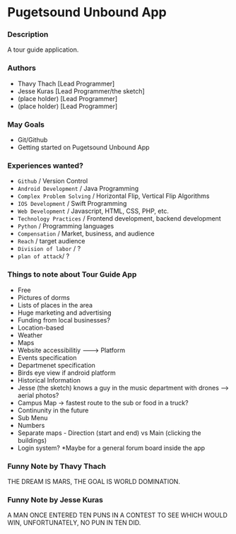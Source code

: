 # Pugetsound Unbound App

### Description 

A tour guide application.

### Authors

* Thavy Thach [Lead Programmer]
* Jesse Kuras [Lead Programmer/the sketch]
* (place holder) [Lead Programmer]
* (place holder) [Lead Programmer]

### May Goals

* Git/Github 
* Getting started on Pugetsound Unbound App

### Experiences wanted?

* `Github` / Version Control
* `Android Development` / Java Programming
* `Complex Problem Solving` / Horizontal Flip, Vertical Flip Algorithms
* `IOS Development` / Swift Programming
* `Web Development` / Javascript, HTML, CSS, PHP, etc.
* `Technology Practices` / Frontend development, backend development
* `Python` / Programming languages
* `Compensation` / Market, business, and audience
* `Reach` / target audience
* `Division of labor` / ?
* `plan of attack`/ ?

### Things to note about Tour Guide App

* Free
* Pictures of dorms
* Lists of places in the area
* Huge marketing and advertising
* Funding from local businesses?
* Location-based 
* Weather
* Maps
* Website accessibilitiy ---> Platform
* Events specification
* Departmenet specification
* Birds eye view if android platform
* Historical Information
* Jesse (the sketch) knows a guy in the music department with drones --> aerial photos?
* Campus Map -> fastest route to the sub or food in a truck?
* Continunity in the future
* Sub Menu
* Numbers
* Separate maps - Direction (start and end) vs Main (clicking the buildings)
* Login system?
	*Maybe for a general forum board inside the app

### Funny Note by Thavy Thach

THE DREAM IS MARS, THE GOAL IS WORLD DOMINATION.

### Funny Note by Jesse Kuras

A MAN ONCE ENTERED TEN PUNS IN A CONTEST TO SEE WHICH WOULD WIN, UNFORTUNATELY, NO PUN IN TEN DID.
